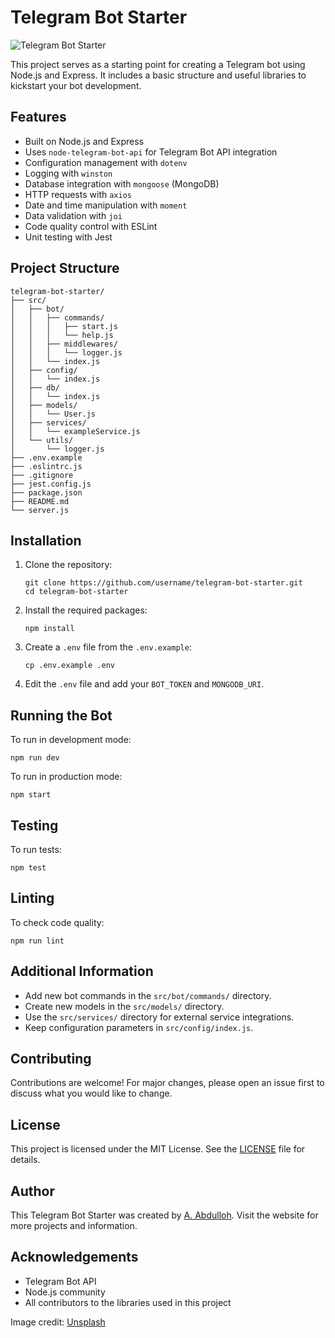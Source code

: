 # Telegram Bot Starter

![Telegram Bot Starter](https://images.unsplash.com/photo-1611746872915-64382b5c76da?ixlib=rb-4.0.3&ixid=M3wxMjA3fDB8MHxwaG90by1wYWdlfHx8fGVufDB8fHx8fA%3D%3D&auto=format&fit=crop&w=2070&q=80)

This project serves as a starting point for creating a Telegram bot using Node.js and Express. It includes a basic structure and useful libraries to kickstart your bot development.

## Features

- Built on Node.js and Express
- Uses `node-telegram-bot-api` for Telegram Bot API integration
- Configuration management with `dotenv`
- Logging with `winston`
- Database integration with `mongoose` (MongoDB)
- HTTP requests with `axios`
- Date and time manipulation with `moment`
- Data validation with `joi`
- Code quality control with ESLint
- Unit testing with Jest

## Project Structure

```
telegram-bot-starter/
├── src/
│   ├── bot/
│   │   ├── commands/
│   │   │   ├── start.js
│   │   │   └── help.js
│   │   ├── middlewares/
│   │   │   └── logger.js
│   │   └── index.js
│   ├── config/
│   │   └── index.js
│   ├── db/
│   │   └── index.js
│   ├── models/
│   │   └── User.js
│   ├── services/
│   │   └── exampleService.js
│   └── utils/
│       └── logger.js
├── .env.example
├── .eslintrc.js
├── .gitignore
├── jest.config.js
├── package.json
├── README.md
└── server.js
```

## Installation

1. Clone the repository:
   ```
   git clone https://github.com/username/telegram-bot-starter.git
   cd telegram-bot-starter
   ```

2. Install the required packages:
   ```
   npm install
   ```

3. Create a `.env` file from the `.env.example`:
   ```
   cp .env.example .env
   ```

4. Edit the `.env` file and add your `BOT_TOKEN` and `MONGODB_URI`.

## Running the Bot

To run in development mode:
```
npm run dev
```

To run in production mode:
```
npm start
```

## Testing

To run tests:
```
npm test
```

## Linting

To check code quality:
```
npm run lint
```

## Additional Information

- Add new bot commands in the `src/bot/commands/` directory.
- Create new models in the `src/models/` directory.
- Use the `src/services/` directory for external service integrations.
- Keep configuration parameters in `src/config/index.js`.

## Contributing

Contributions are welcome! For major changes, please open an issue first to discuss what you would like to change.

## License

This project is licensed under the MIT License. See the [LICENSE](LICENSE) file for details.

## Author

This Telegram Bot Starter was created by [A. Abdulloh](https://www.a-abdullox.uz/). Visit the website for more projects and information.

## Acknowledgements

- Telegram Bot API
- Node.js community
- All contributors to the libraries used in this project

Image credit: [Unsplash](https://unsplash.com/photos/XyFIHFqyHi8)